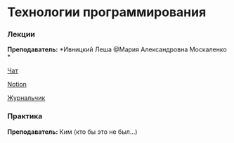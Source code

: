 # Технологии программирования 

### Лекции

**Преподаватель:** *Ивницкий Леша 
                        @Мария Александровна Москаленко *

[Чат](https://t.me/+pB5T7EzjESVmYzVi) 

[Notion](https://itmois.notion.site/1-y24-54e3ddf85994453ea2cf37d000c0296e) 

[Журнальчик]()

### Практика

**Преподаватель:** Ким (кто бы это не был...) 

